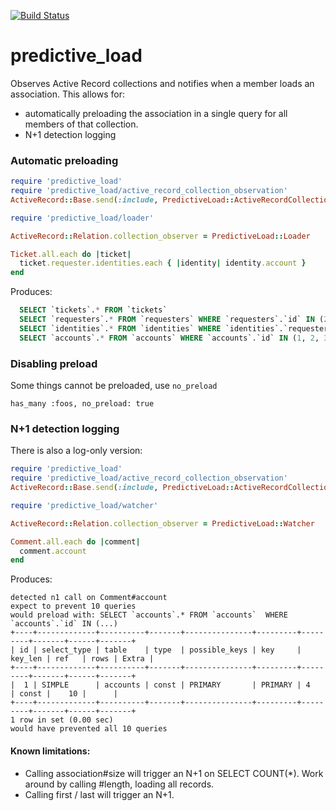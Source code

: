 [![Build Status](https://travis-ci.org/eac/predictive_load.png)](https://travis-ci.org/eac/predictive_load)

predictive_load
===============

Observes Active Record collections and notifies when a member loads an association. This allows for:
* automatically preloading the association in a single query for all members of that collection.
* N+1 detection logging 

### Automatic preloading


```ruby
require 'predictive_load'
require 'predictive_load/active_record_collection_observation'
ActiveRecord::Base.send(:include, PredictiveLoad::ActiveRecordCollectionObservation)

require 'predictive_load/loader'

ActiveRecord::Relation.collection_observer = PredictiveLoad::Loader

Ticket.all.each do |ticket| 
  ticket.requester.identities.each { |identity| identity.account }
end
```

Produces:
```sql
  SELECT `tickets`.* FROM `tickets`
  SELECT `requesters`.* FROM `requesters` WHERE `requesters`.`id` IN (2, 7, 12, 32, 37)
  SELECT `identities`.* FROM `identities` WHERE `identities`.`requester_id` IN (2, 7, 12, 32, 37)
  SELECT `accounts`.* FROM `accounts` WHERE `accounts`.`id` IN (1, 2, 3)
```

### Disabling preload

Some things cannot be preloaded, use `no_preload`

```
has_many :foos, no_preload: true
```

### N+1 detection logging

There is also a log-only version:
```ruby
require 'predictive_load'
require 'predictive_load/active_record_collection_observation'
ActiveRecord::Base.send(:include, PredictiveLoad::ActiveRecordCollectionObservation)

require 'predictive_load/watcher'

ActiveRecord::Relation.collection_observer = PredictiveLoad::Watcher

Comment.all.each do |comment|
  comment.account
end

```

Produces:

```
detected n1 call on Comment#account
expect to prevent 10 queries
would preload with: SELECT `accounts`.* FROM `accounts`  WHERE `accounts`.`id` IN (...)
+----+-------------+----------+-------+---------------+---------+---------+-------+------+-------+
| id | select_type | table    | type  | possible_keys | key     | key_len | ref   | rows | Extra |
+----+-------------+----------+-------+---------------+---------+---------+-------+------+-------+
|  1 | SIMPLE      | accounts | const | PRIMARY       | PRIMARY | 4       | const |    10 |      |
+----+-------------+----------+-------+---------------+---------+---------+-------+------+-------+
1 row in set (0.00 sec)
would have prevented all 10 queries

```

#### Known limitations:

* Calling association#size will trigger an N+1 on SELECT COUNT(*). Work around by calling #length, loading all records.
* Calling first / last will trigger an N+1.
